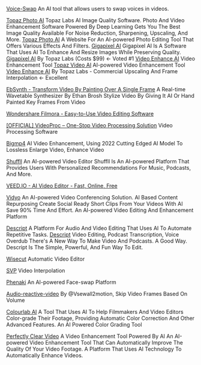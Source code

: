 
[Voice-Swap](https://www.voice-swap.ai/)
An AI tool that allows users to swap voices in videos.

[Topaz Photo AI](https://topazlabs.com)
Topaz Labs AI Image Quality Software. Photo And Video Enhancement Software Powered By Deep Learning Gets You The Best Image Quality Available For Noise Reduction, Sharpening, Upscaling, And More.
[Topaz Photo AI](https://www.topazlabs.com/topaz-photo-ai)
A Website For An AI-powered Photo Editing Tool That Offers Various Effects And Filters.
[Gigapixel AI](https://www.topazlabs.com/gigapixel-ai)
Gigapixel AI Is A Software That Uses AI To Enhance And Resize Images While Preserving Quality.
[Gigapixel AI](https://www.topazlabs.com/gigapixel-ai/ref/1354/)
By Topaz Labs (Costs $99) <- Voted #1
[Video Enhance AI](https://www.topazlabs.com/video-enhance-ai)
Video Enhancement Tool
[Topaz Video AI](https://www.topazlabs.com/topaz-video-ai)
AI-powered Video Enhancement Tool
[Video Enhance AI](https://www.topazlabs.com/video-enhance-ai/ref/1354/)
By Topaz Labs - Commercial Upscaling And Frame Interpolation <- Excellent

[EbSynth - Transform Video By Painting Over A Single Frame](https://ebsynth.com/)
A Real-time Wavetable Synthesizer By Ethan Brosh
Stylize Video By Giving It AI Or Hand Painted Key Frames From Video

[Wondershare Filmora - Easy-to-Use Video Editing Software](https://filmora.wondershare.com/)

[[OFFICIAL] VideoProc – One-Stop Video Processing Solution](https://www.videoproc.com/)
Video Processing Software

[Bigmp4](http://bigmp4.com)
AI Video Enhancement, Using 2022 Cutting Edged AI Model To Lossless Enlarge Video, Enhance Video

[Shuffll](https://shuffll.com/)
An AI-powered Video Editor
Shuffll Is An AI-powered Platform That Provides Users With Personalized Recommendations For Music, Podcasts, And More.

[VEED.IO - AI Video Editor - Fast, Online, Free](https://www.veed.io/)

[Vidyo](https://vidyo.ai/)
An AI-powered Video Conferencing Solution.
AI Based Content Repurposing Create Social Ready Short Clips From Your Videos With AI Save 90% Time And Effort.
An AI-powered Video Editing And Enhancement Platform

[Descript](https://www.descript.com/overdub)
A Platform For Audio And Video Editing That Uses AI To Automate Repetitive Tasks.
[Descript](https://www.descript.com/)
Video Editing, Podcast Transcription, Voice Overdub
There's A New Way To Make Video And Podcasts. A Good Way. Descript Is The Simple, Powerful, And Fun Way To Edit.

[Wisecut](http://www.wisecut.video)
Automatic Video Editor

[SVP](https://www.svp-team.com/)
Video Interpolation

[Phenaki](https://phenaki.github.io/)
An AI-powered Face-swap Platform

[Audio-reactive-video](https://colab.research.google.com/github/vsewall/too_motion-colab-notebooks/blob/main/audio_reactive_video_v1_1.ipynb)
By @Vsewall2motion, Skip Video Frames Based On Volume

[Colourlab AI](https://colourlab.ai/)
A Tool That Uses AI To Help Filmmakers And Video Editors Color-grade Their Footage, Providing Automatic Color Correction And Other Advanced Features.
An AI Powered Color Grading Tool

[Perfectly Clear Video](https://eyeq.photos/automatic-ai-video-enhancement/)
A Video Enhancement Tool Powered By AI
An AI-powered Video Enhancement Tool That Can Automatically Improve The Quality Of Your Video Footage.
A Platform That Uses AI Technology To Automatically Enhance Videos.
